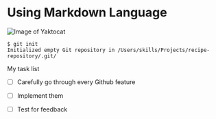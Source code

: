 # <h1> Using Markdown Language


![Image of Yaktocat](https://octodex.github.com/images/yaktocat.png)

```
$ git init
Initialized empty Git repository in /Users/skills/Projects/recipe-repository/.git/
```
My task list
- [ ] Carefully go through every Github feature
- [ ] Implement them
- [ ] Test for feedback
      
